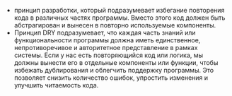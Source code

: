 - принцип разработки, который подразумевает избегание повторения кода в различных частях программы. Вместо этого код должен быть абстрагирован и вынесен в повторно используемые компоненты.
- Принцип DRY подразумевает, что каждая часть знаний или функциональности программы должна иметь единственное, непротиворечивое и авторитетное представление в рамках системы. Если у нас есть повторяющийся код или логика, мы должны вынести его в отдельные компоненты или функции, чтобы избежать дублирования и облегчить поддержку программы. Это позволяет снизить количество ошибок, упростить изменения и улучшить читаемость кода.